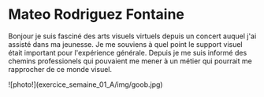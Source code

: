 <h1>Mateo Rodriguez Fontaine</h1>
<p>Bonjour je suis fasciné des arts visuels virtuels depuis un concert auquel j'ai assisté dans ma jeunesse. Je me souviens à quel point le support visuel était important pour l'expérience générale. Depuis je me suis informé des chemins professionels qui pouvaient me mener à un métier qui pourrait me rapprocher de ce monde visuel.</p>
![photo!](exercice_semaine_01_A/img/goob.jpg)
